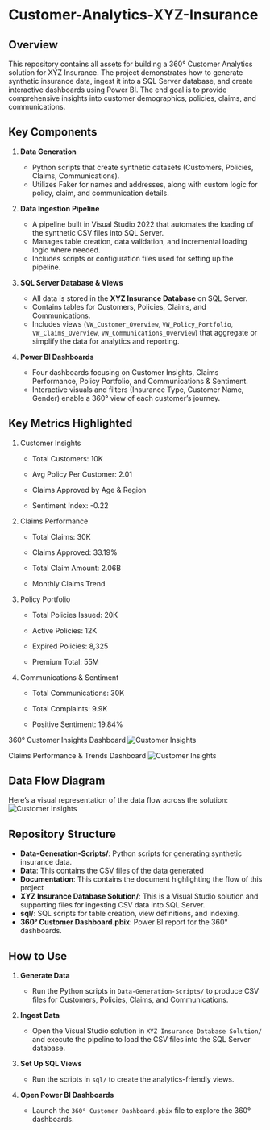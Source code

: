 # Customer-Analytics-XYZ-Insurance

## Overview
This repository contains all assets for building a 360° Customer Analytics solution for XYZ Insurance. The project demonstrates how to generate synthetic insurance data, ingest it into a SQL Server database, and create interactive dashboards using Power BI. The end goal is to provide comprehensive insights into customer demographics, policies, claims, and communications.

## Key Components

1. **Data Generation**  
   - Python scripts that create synthetic datasets (Customers, Policies, Claims, Communications).
   - Utilizes Faker for names and addresses, along with custom logic for policy, claim, and communication details.

2. **Data Ingestion Pipeline**  
   - A pipeline built in Visual Studio 2022 that automates the loading of the synthetic CSV files into SQL Server.
   - Manages table creation, data validation, and incremental loading logic where needed.
   - Includes scripts or configuration files used for setting up the pipeline.

3. **SQL Server Database & Views**  
   - All data is stored in the **XYZ Insurance Database** on SQL Server.
   - Contains tables for Customers, Policies, Claims, and Communications.
   - Includes views (`VW_Customer_Overview`, `VW_Policy_Portfolio`, `VW_Claims_Overview`, `VW_Communications_Overview`) that aggregate or simplify the data for analytics and reporting.

4. **Power BI Dashboards**  
   - Four dashboards focusing on Customer Insights, Claims Performance, Policy Portfolio, and Communications & Sentiment.
   - Interactive visuals and filters (Insurance Type, Customer Name, Gender) enable a 360° view of each customer’s journey.


## Key Metrics Highlighted
1. Customer Insights

     - Total Customers: 10K
      
     - Avg Policy Per Customer: 2.01
   
     - Claims Approved by Age & Region
   
     - Sentiment Index: -0.22

2. Claims Performance

     - Total Claims: 30K
      
     - Claims Approved: 33.19%
      
     - Total Claim Amount: 2.06B
      
     - Monthly Claims Trend

3. Policy Portfolio

     - Total Policies Issued: 20K
      
     - Active Policies: 12K
      
     - Expired Policies: 8,325
      
     - Premium Total: 55M

3. Communications & Sentiment

     - Total Communications: 30K
      
     - Total Complaints: 9.9K
      
     - Positive Sentiment: 19.84%

360° Customer Insights Dashboard ![Customer Insights](https://github.com/Nzavo/Customer-Analytics-XYZ-Insurance/tree/main/Documentation/image.png)

Claims Performance & Trends Dashboard ![Customer Insights](https://github.com/Nzavo/Customer-Analytics-XYZ-Insurance/tree/main/Documentation/image.png)

## Data Flow Diagram

Here’s a visual representation of the data flow across the solution:   
![Customer Insights](https://github.com/Nzavo/Customer-Analytics-XYZ-Insurance/tree/main/Documentation/image.png)


## Repository Structure


- **Data-Generation-Scripts/**: Python scripts for generating synthetic insurance data.
- **Data**: This contains the CSV files of the data generated
- **Documentation**: This contains the document highlighting the flow of this project
- **XYZ Insurance Database Solution/**: This is a Visual Studio solution and supporting files for ingesting CSV data into SQL Server.  
- **sql/**: SQL scripts for table creation, view definitions, and indexing.  
- **360° Customer Dashboard.pbix**: Power BI report for the 360° dashboards.

## How to Use

1. **Generate Data**  
   - Run the Python scripts in `Data-Generation-Scripts/` to produce CSV files for Customers, Policies, Claims, and Communications.

2. **Ingest Data**  
   - Open the Visual Studio solution in `XYZ Insurance Database Solution/` and execute the pipeline to load the CSV files into the SQL Server database.

3. **Set Up SQL Views**  
   - Run the scripts in `sql/` to create the analytics-friendly views.

4. **Open Power BI Dashboards**  
   - Launch the `360° Customer Dashboard.pbix` file to explore the 360° dashboards.

